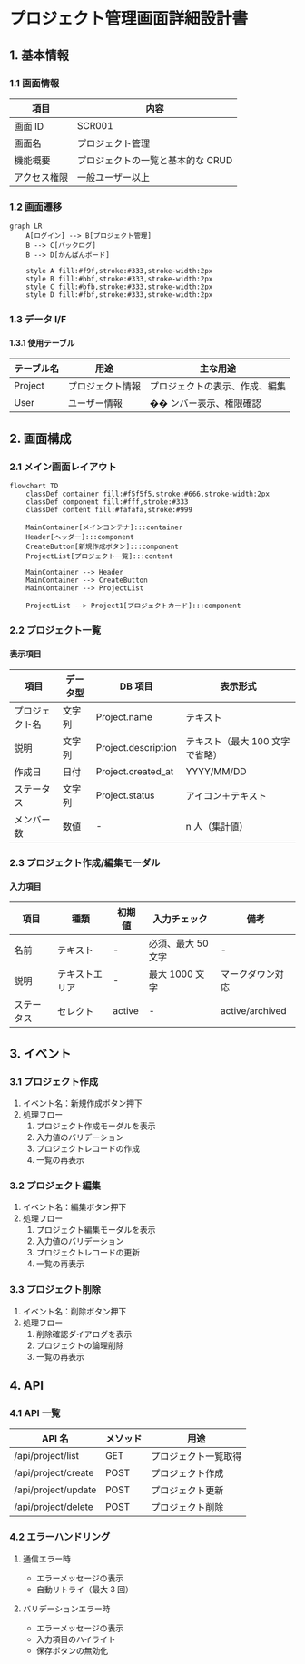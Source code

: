 # プロジェクト管理画面詳細設計書

## 1. 基本情報

### 1.1 画面情報

| 項目         | 内容                              |
| ------------ | --------------------------------- |
| 画面 ID      | SCR001                            |
| 画面名       | プロジェクト管理                  |
| 機能概要     | プロジェクトの一覧と基本的な CRUD |
| アクセス権限 | 一般ユーザー以上                  |

### 1.2 画面遷移

```mermaid
graph LR
    A[ログイン] --> B[プロジェクト管理]
    B --> C[バックログ]
    B --> D[かんばんボード]

    style A fill:#f9f,stroke:#333,stroke-width:2px
    style B fill:#bbf,stroke:#333,stroke-width:2px
    style C fill:#bfb,stroke:#333,stroke-width:2px
    style D fill:#fbf,stroke:#333,stroke-width:2px
```

### 1.3 データ I/F

#### 1.3.1 使用テーブル

| テーブル名 | 用途             | 主な用途                       |
| ---------- | ---------------- | ------------------------------ |
| Project    | プロジェクト情報 | プロジェクトの表示、作成、編集 |
| User       | ユーザー情報     | �� ンバー表示、権限確認        |

## 2. 画面構成

### 2.1 メイン画面レイアウト

```mermaid
flowchart TD
    classDef container fill:#f5f5f5,stroke:#666,stroke-width:2px
    classDef component fill:#fff,stroke:#333
    classDef content fill:#fafafa,stroke:#999

    MainContainer[メインコンテナ]:::container
    Header[ヘッダー]:::component
    CreateButton[新規作成ボタン]:::component
    ProjectList[プロジェクト一覧]:::content

    MainContainer --> Header
    MainContainer --> CreateButton
    MainContainer --> ProjectList

    ProjectList --> Project1[プロジェクトカード]:::component
```

### 2.2 プロジェクト一覧

#### 表示項目

| 項目           | データ型 | DB 項目             | 表示形式                        |
| -------------- | -------- | ------------------- | ------------------------------- |
| プロジェクト名 | 文字列   | Project.name        | テキスト                        |
| 説明           | 文字列   | Project.description | テキスト（最大 100 文字で省略） |
| 作成日         | 日付     | Project.created_at  | YYYY/MM/DD                      |
| ステータス     | 文字列   | Project.status      | アイコン＋テキスト              |
| メンバー数     | 数値     | -                   | n 人（集計値）                  |

### 2.3 プロジェクト作成/編集モーダル

#### 入力項目

| 項目       | 種類           | 初期値 | 入力チェック       | 備考             |
| ---------- | -------------- | ------ | ------------------ | ---------------- |
| 名前       | テキスト       | -      | 必須、最大 50 文字 | -                |
| 説明       | テキストエリア | -      | 最大 1000 文字     | マークダウン対応 |
| ステータス | セレクト       | active | -                  | active/archived  |

## 3. イベント

### 3.1 プロジェクト作成

1. イベント名：新規作成ボタン押下
2. 処理フロー
   1. プロジェクト作成モーダルを表示
   2. 入力値のバリデーション
   3. プロジェクトレコードの作成
   4. 一覧の再表示

### 3.2 プロジェクト編集

1. イベント名：編集ボタン押下
2. 処理フロー
   1. プロジェクト編集モーダルを表示
   2. 入力値のバリデーション
   3. プロジェクトレコードの更新
   4. 一覧の再表示

### 3.3 プロジェクト削除

1. イベント名：削除ボタン押下
2. 処理フロー
   1. 削除確認ダイアログを表示
   2. プロジェクトの論理削除
   3. 一覧の再表示

## 4. API

### 4.1 API 一覧

| API 名              | メソッド | 用途                 |
| ------------------- | -------- | -------------------- |
| /api/project/list   | GET      | プロジェクト一覧取得 |
| /api/project/create | POST     | プロジェクト作成     |
| /api/project/update | POST     | プロジェクト更新     |
| /api/project/delete | POST     | プロジェクト削除     |

### 4.2 エラーハンドリング

1. 通信エラー時

   - エラーメッセージの表示
   - 自動リトライ（最大 3 回）

2. バリデーションエラー時
   - エラーメッセージの表示
   - 入力項目のハイライト
   - 保存ボタンの無効化
